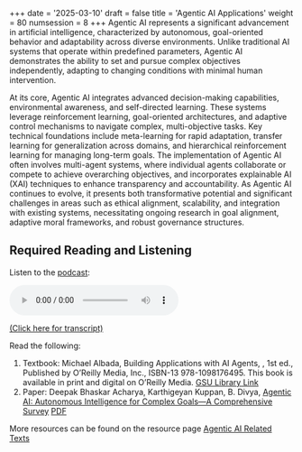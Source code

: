+++
date = '2025-03-10'
draft = false
title = 'Agentic AI Applications'
weight = 80
numsession = 8
+++
Agentic AI represents a significant advancement in artificial intelligence, characterized by autonomous, goal-oriented behavior and adaptability across diverse environments. Unlike traditional AI systems that operate within predefined parameters, Agentic AI demonstrates the ability to set and pursue complex objectives independently, adapting to changing conditions with minimal human intervention.
<!-- more -->
At its core, Agentic AI integrates advanced decision-making capabilities, environmental awareness, and self-directed learning. These systems leverage reinforcement learning, goal-oriented architectures, and adaptive control mechanisms to navigate complex, multi-objective tasks. Key technical foundations include meta-learning for rapid adaptation, transfer learning for generalization across domains, and hierarchical reinforcement learning for managing long-term goals. The implementation of Agentic AI often involves multi-agent systems, where individual agents collaborate or compete to achieve overarching objectives, and incorporates explainable AI (XAI) techniques to enhance transparency and accountability. As Agentic AI continues to evolve, it presents both transformative potential and significant challenges in areas such as ethical alignment, scalability, and integration with existing systems, necessitating ongoing research in goal alignment, adaptive moral frameworks, and robust governance structures.


## Required Reading and Listening

Listen to the [podcast](../../podcasts/podcast-07-docu-processing-vdbs/):

<!-- Listen to the podcast: -->

<audio controls>
    <source src="https://insight-gsu-edu-msa8700-public-files-us-east-1.s3.us-east-1.amazonaws.com/podcast/Agentic+AI_+Autonomous+Intelligence+for+Complex+Goals%E2%80%94A+Comprehensive+Survey.wav" type="audio/wav">
    Your browser does not support the audio element.
</audio>

[(Click here for transcript)](../../podcasts/podcast-08-agentic-ai/)

Read the following:

<!-- 1. Summary Blog: [Agentic AI](https://www.perplexity.ai/page/)
2. Textbook: [Chapter 7. Advanced Text Generation Techniques and Tools](https://go.oreilly.com/georgia-state-university/library/view/hands-on-large-language/9781098150952/ch07.html) in Allamar and Grotendorst, "Hands-On Large Language Models", O'Reilly Media Inc., September 2024. -->
1. Textbook: Michael Albada, Building Applications with AI Agents, , 1st ed., Published by O’Reilly Media, Inc., ISBN-13 978-1098176495.
This book is available in print and digital on O’Reilly Media.
[GSU Library Link](https://go.oreilly.com/georgia-state-university/library/view/building-applications-with/9781098176495/)
3. Paper: Deepak Bhaskar Acharya, Karthigeyan Kuppan, B. Divya, [Agentic AI: Autonomous Intelligence for Complex Goals—A Comprehensive Survey](https://ieeexplore.ieee.org/document/10849561) [PDF](https://insight-gsu-edu-msa8700-public-files-us-east-1.s3.us-east-1.amazonaws.com/docs/Agentic_AI_Autonomous_Intelligence_for_Complex_GoalsA_Comprehensive_Survey.pdf)

More resources can be found on the resource page [Agentic AI Related Texts](../../resources/resource-agenticai-texts/)



<!-- How does Agentic AI differ from traditional AI in terms of decision-making
What are the primary benefits of implementing Agentic AI in business applications
Can you provide examples of companies successfully using Agentic AI
How does Agentic AI handle ethical dilemmas compared to other AI paradigms
What are the technical challenges in integrating Agentic AI with existing infrastructure


How does the ReAct pattern enhance the capabilities of AI agents
What are some real-world applications of the Planning pattern in Agentic AI
How do multi-agent collaboration patterns improve problem-solving in AI
What tools are commonly used in the Tool use pattern for AI agents
How does the Reflection pattern contribute to the autonomy of AI systems


How does the ReAct pattern improve the accuracy of AI responses
What industries benefit the most from the ReAct pattern in AI agents
How does the ReAct pattern enhance the adaptability of AI agents
Can the ReAct pattern be integrated with other AI planning patterns
How does the ReAct pattern contribute to real-time decision-making in AI -->
